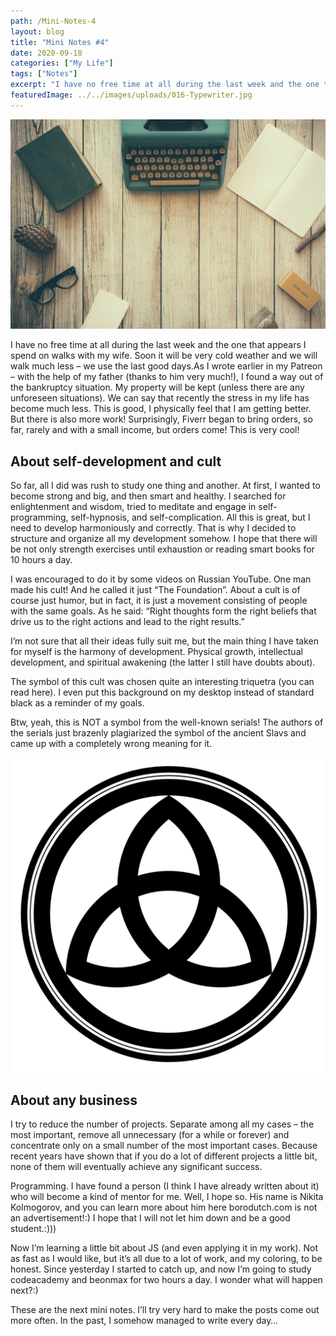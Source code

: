 ```yaml
---
path: /Mini-Notes-4
layout: blog
title: "Mini Notes #4"
date: 2020-09-18
categories: ["My Life"]
tags: ["Notes"]
excerpt: "I have no free time at all during the last week and the one that appears I spend on walks with my wife. Soon it will be very cold weather and we will walk much less – we use the last good days.As I wrote earlier in my Patreon – with the help of my father (thanks to him very much!), I found a way out of the bankruptcy situation."
featuredImage: ../../images/uploads/016-Typewriter.jpg
---
```


![Mini Notes #4](../../images/uploads/016-Typewriter.jpg "Mini Notes #4")

I have no free time at all during the last week and the one that appears I spend on walks with my wife. Soon it will be very cold weather and we will walk much less – we use the last good days.As I wrote earlier in my Patreon – with the help of my father (thanks to him very much!), I found a way out of the bankruptcy situation. My property will be kept (unless there are any unforeseen situations). We can say that recently the stress in my life has become much less. This is good, I physically feel that I am getting better. But there is also more work! Surprisingly, Fiverr began to bring orders, so far, rarely and with a small income, but orders come! This is very cool!

## About self-development and cult

So far, all I did was rush to study one thing and another. At first, I wanted to become strong and big, and then smart and healthy. I searched for enlightenment and wisdom, tried to meditate and engage in self-programming, self-hypnosis, and self-complication. All this is great, but I need to develop harmoniously and correctly. That is why I decided to structure and organize all my development somehow. I hope that there will be not only strength exercises until exhaustion or reading smart books for 10 hours a day.

I was encouraged to do it by some videos on Russian YouTube. One man made his cult! And he called it just “The Foundation”. About a cult is of course just humor, but in fact, it is just a movement consisting of people with the same goals. As he said: “Right thoughts form the right beliefs that drive us to the right actions and lead to the right results.”

I’m not sure that all their ideas fully suit me, but the main thing I have taken for myself is the harmony of development. Physical growth, intellectual development, and spiritual awakening (the latter I still have doubts about).

The symbol of this cult was chosen quite an interesting triquetra (you can read here). I even put this background on my desktop instead of standard black as a reminder of my goals.

Btw, yeah, this is NOT a symbol from the well-known serials! The authors of the serials just brazenly plagiarized the symbol of the ancient Slavs and came up with a completely wrong meaning for it.

![Foundation Logo](../../images/uploads/well_logo_foundation.png "Foundation Logo")

## About any business

I try to reduce the number of projects. Separate among all my cases – the most important, remove all unnecessary (for a while or forever) and concentrate only on a small number of the most important cases. Because recent years have shown that if you do a lot of different projects a little bit, none of them will eventually achieve any significant success.

Programming. I have found a person (I think I have already written about it) who will become a kind of mentor for me. Well, I hope so. His name is Nikita Kolmogorov, and you can learn more about him here borodutch.com is not an advertisement!:) I hope that I will not let him down and be a good student.:)))

Now I’m learning a little bit about JS (and even applying it in my work). Not as fast as I would like, but it’s all due to a lot of work, and my coloring, to be honest. Since yesterday I started to catch up, and now I’m going to study codeacademy and beonmax for two hours a day. I wonder what will happen next?:)

These are the next mini notes. I’ll try very hard to make the posts come out more often. In the past, I somehow managed to write every day…

